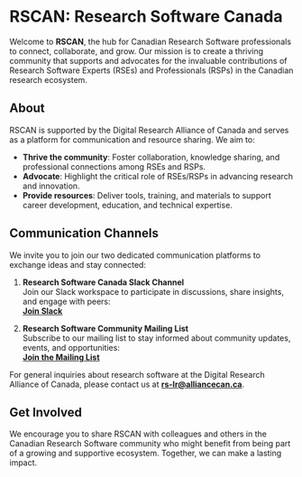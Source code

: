 # RSCAN: Research Software Canada

Welcome to **RSCAN**, the hub for Canadian Research Software professionals to connect, collaborate, and grow. Our mission is to create a thriving community that supports and advocates for the invaluable contributions of Research Software Experts (RSEs) and Professionals (RSPs) in the Canadian research ecosystem.

## About

RSCAN is supported by the Digital Research Alliance of Canada and serves as a platform for communication and resource sharing. We aim to:

- **Thrive the community**: Foster collaboration, knowledge sharing, and professional connections among RSEs and RSPs.
- **Advocate**: Highlight the critical role of RSEs/RSPs in advancing research and innovation.
- **Provide resources**: Deliver tools, training, and materials to support career development, education, and technical expertise.

## Communication Channels

We invite you to join our two dedicated communication platforms to exchange ideas and stay connected:

1. **Research Software Canada Slack Channel**  
   Join our Slack workspace to participate in discussions, share insights, and engage with peers:  
   [**Join Slack**](https://rscan.slack.com)

2. **Research Software Community Mailing List**  
   Subscribe to our mailing list to stay informed about community updates, events, and opportunities:  
   [**Join the Mailing List**](https://rscan.topicbox.com)

For general inquiries about research software at the Digital Research Alliance of Canada, please contact us at **rs-lr@alliancecan.ca**.

## Get Involved

We encourage you to share RSCAN with colleagues and others in the Canadian Research Software community who might benefit from being part of a growing and supportive ecosystem. Together, we can make a lasting impact.

